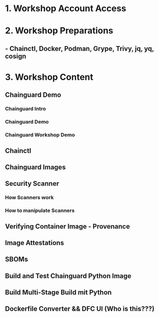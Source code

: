 # 1. Workshop Account Access
# 2. Workshop Preparations
## - Chainctl, Docker, Podman, Grype, Trivy, jq, yq, cosign
# 3. Workshop Content
## Chainguard Demo
### Chainguard Intro
### Chainguard Demo
### Chainguard Workshop Demo
## Chainctl
## Chainguard Images
## Security Scanner
### How Scanners work
### How to manipulate Scanners
## Verifying Container Image - Provenance
## Image Attestations
## SBOMs
## Build and Test Chainguard Python Image
## Build Multi-Stage Build mit Python
## Dockerfile Converter && DFC UI (Who is this???)
